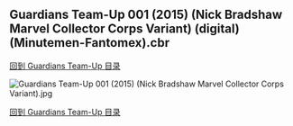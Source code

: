 ## Guardians Team-Up 001 (2015) (Nick Bradshaw Marvel Collector Corps Variant) (digital) (Minutemen-Fantomex).cbr


[回到 Guardians Team-Up 目录](https://github.com/alicewish/markdown/blob/master/series/Guardians-Team-Up.md)


![Guardians Team-Up 001 (2015) (Nick Bradshaw Marvel Collector Corps Variant).jpg](https://wx1.sinaimg.cn/large/6a9fdecaly1fr0tzf5hafj21kw2edhdw.jpg)

[回到 Guardians Team-Up 目录](https://github.com/alicewish/markdown/blob/master/series/Guardians-Team-Up.md)

